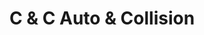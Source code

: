 ---
title: "C & C Auto & Collision"
url: /sault-ste-marie/c-and-c-auto-and-collision/
shop: car repair
---